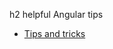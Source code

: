 
h2 helpful Angular tips
* [Tips and tricks](http://deansofer.com/posts/view/14/AngularJs-Tips-and-Tricks-UPDATED)
